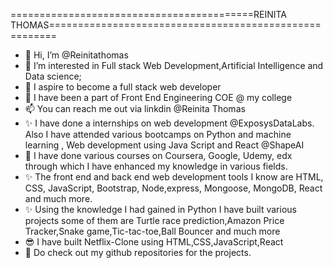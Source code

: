 ==========================================REINITA THOMAS=======================================================
- 👋 Hi, I’m @Reinitathomas
- 👀 I’m interested in Full stack Web Development,Artificial Intelligence and Data science; 
- 🌱 I aspire to become a full stack web developer
- 💞️ I have been a part of Front End Engineering COE @ my college
- 📫 You can reach me out via linkdin @Reinita Thomas
- ✨ I have done a internships on web development @ExposysDataLabs. Also I have attended various bootcamps on Python and machine learning , Web development using Java Script            and React @ShapeAI 
- 🎀 I have done various courses on Coursera, Google, Udemy, edx through which I have enhanced my knowledge in various fields.
- ✨ The front end and back end web development tools I know are HTML, CSS, JavaScript, Bootstrap, Node,express, Mongoose, MongoDB, React and much more.
- ✨ Using the knowledge I had gained in Python I have built various projects some of them are Turtle race prediction,Amazon Price Tracker,Snake game,Tic-tac-toe,Ball Bouncer and    much more
- 😎 I have built Netflix-Clone using HTML,CSS,JavaScript,React
- 🤩 Do check out my github repositories for the projects.

